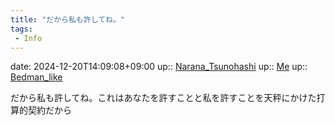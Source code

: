 ```yaml
---
title: "だから私も許してね。"
tags:
 - Info
---
```


date: 2024-12-20T14:09:08+09:00
up:: [Narana_Tsunohashi](Bar/Novel/Nacaria/Narana_Tsunohashi.md)
up:: [Me](Bar/Novel/Chaos/Me.md)
up:: [Bedman_like](Bar/Novel/Topics/Bedman_like.md)

だから私も許してね。これはあなたを許すことと私を許すことを天秤にかけた打算的契約だから